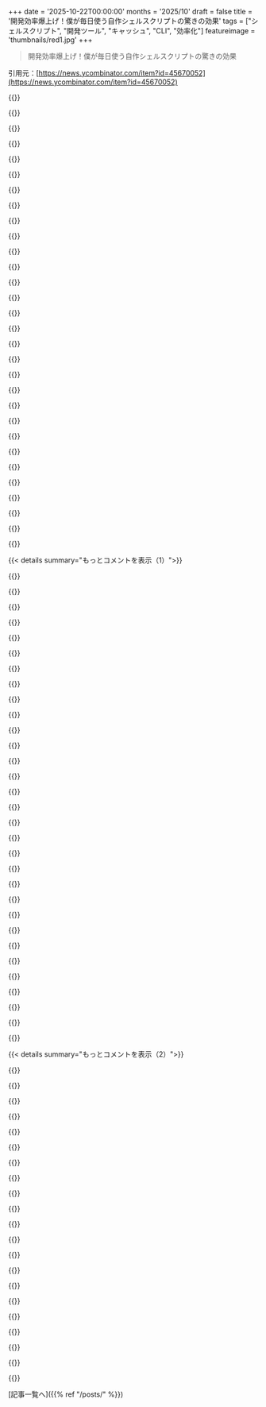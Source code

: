 +++
date = '2025-10-22T00:00:00'
months = '2025/10'
draft = false
title = '開発効率爆上げ！僕が毎日使う自作シェルスクリプトの驚きの効果'
tags = ["シェルスクリプト", "開発ツール", "キャッシュ", "CLI", "効率化"]
featureimage = 'thumbnails/red1.jpg'
+++

> 開発効率爆上げ！僕が毎日使う自作シェルスクリプトの驚きの効果

引用元：[https://news.ycombinator.com/item?id=45670052](https://news.ycombinator.com/item?id=45670052)




{{<matomeQuote body="memo(1) (https://github.com/aktau/dotfiles/blob/master/bin/memo) ってツールを知ってるかい？<br>これはコマンドの出力をメモ化して、シェルパイプラインの反復開発を爆速にしてくれるんだ。<br>一時ファイル使うよりずっと楽だし、冗長なRPCコールも防げるから、開発効率がマジで上がるぞ！<br>環境変数はハッシュ化されないから注意してね。" userName="aktau" createdAt="2025/10/23 09:12:00" color="#ff5733">}}




{{<matomeQuote body="up (https://github.com/akavel/up) ってツールはきっと気に入るはず！<br>curlの出力をupにパイプすると、ライブなプレイグラウンドでパイプラインの残りの部分を微調整できるんだ。<br>これは本当にすごいぞ！" userName="aabdelhafez" createdAt="2025/10/23 14:29:56" color="#ff33a1">}}




{{<matomeQuote body="up(1)はめちゃくちゃクールだね、俺のツールボックスに追加しようと思うよ。<br>up(1)とmemo(1)は似たような使い方だけど、俺はmemo(1)を使い続けると思うな。<br>パイプラインの途中のコマンドを編集することが多いんだけど、memo(1)の方がやりやすいんだ。<br>それに、upは余分なファイルを作るみたいだけど、memo(1)はそれを避けるのが目標だからね。" userName="aktau" createdAt="2025/10/23 14:45:05" color="#38d3d3">}}




{{<matomeQuote body="memo(1)にはね、自動圧縮機能も組み込んであるんだ！<br>zstdとかlz4とかを使って、保存する内容を自動で圧縮・解凍してくれるんだよ。<br>これでディスク容量もIOPSもすごく節約できるんだ。冗長性が高いから、約10倍も圧縮できることもあるんだぜ！" userName="aktau" createdAt="2025/10/23 12:24:06" color="#785bff">}}




{{<matomeQuote body="これ最高じゃん！俺もいつもcurlの結果をファイルに保存して、それをパイプしてたんだ。<br>これはマジで助かるよ。<br>ところで、LLMにbash履歴を食わせて、ワークフローの改善を提案してくれるような時代になったんじゃないかな？" userName="dotancohen" createdAt="2025/10/23 11:26:19" color="#ff33a1">}}




{{<matomeQuote body="そのアイデア、面白いね！簡単に試せそうだし、結果が聞きたいな。<br>LLMが俺たちのPC操作を20分くらい見て、ワークフロー改善やツールの提案をしてくれるってとこまで来てないかな？<br>何かを知りたいと思って聞くと、すごく役立つ答えが返ってくるから、きっとできると思うよ。" userName="edanm" createdAt="2025/10/24 12:28:41" color="#38d3d3">}}




{{<matomeQuote body="memo(1)じゃなくて、sedとかmkfifoを使っても似たようなことできるぜ。<br>例えば、`x=$(mktemp -u); test -p $x||mkfifo $x; zstd -19 ＜ $x ＞ tmpfile.zst & ＜long running command＞|sed w$x|＜rest of pipeline＞;`みたいな感じで出力を保存できる。<br>grepの代わりにsedで結果をstderrに送ったり、複数のファイルに保存したりもできるよ。" userName="1vuio0pswjnm7" createdAt="2025/10/23 23:30:09" color="">}}




{{<matomeQuote body="そのコマンドは、(1)ちょっと分かりにくいし、(2)実際にはメモ化した結果（tmpfile.zst）を使ってその後の実行を高速化してないんじゃない？<br>パイプラインの開発を高速化するために、どうやって使うのか、もっと具体的な例を教えてくれないかな？" userName="aktau" createdAt="2025/10/24 13:01:46" color="">}}




{{<matomeQuote body="もしテキストの入力形式と、どんな出力形式が欲しいか教えてくれたら、テキスト処理の方法を具体的に教えてあげられるよ。" userName="1vuio0pswjnm7" createdAt="2025/10/24 13:53:23" color="">}}




{{<matomeQuote body="Linuxを15年も使ってるけど、いつも新しいことを学んでるよ…" userName="gavinray" createdAt="2025/10/23 10:19:54" color="">}}




{{<matomeQuote body="だからまたここに戻ってきちゃうんだよね。これをどうやって覚えといて、tmpfilesに戻らないようにすればいいかな :)" userName="mlrtime" createdAt="2025/10/23 11:39:38" color="">}}




{{<matomeQuote body="Warp terminalを数年使ってるんだけど、最近AIが組み込まれたんだ。最初はイライラして無効にしたけど、AI Agentはオプションモード（Cmd-Iで切り替え）で、結局よく使うようになったよ。コマンドを覚えたりmanページを掘り下げたりする気力がないときに（「wifiインターフェースのIPアドレスを調べる」とか「ffmpegでこれあれする」とか）すごく便利。速いしエラーも自分で修正できるから、もう手放せないね。「コマンドを記憶するツール」が全く必要なくなったよ。" userName="divan" createdAt="2025/10/23 12:26:03" color="#ff5733">}}




{{<matomeQuote body="サブプロセスキャッシングにはbkt (https://github.com/dimo414/bkt) を使ってるよ。キャッシュの有効期限（TTL）を設定できるとか、いい機能があるんだ。記事のインパイプラインのmemoizationは良さそうだけど、bktがそれをサポートしてるかは分からないな。" userName="news_hacker" createdAt="2025/10/24 03:53:15" color="#38d3d3">}}




{{<matomeQuote body="bktは知らなかったよ。リンクありがとう！memoにすごく似てるけど、より機能が豊富だね。明示的なTTLとか、作業ディレクトリをキャッシュキーのコンテキストに含められるとか。でも僕の視点からすると欠点もあるみたい。Rust製だからコンパイルが必要だし（memoはbash/zshスクリプトでそのまま動く）、READMEやソースコードには透過的な圧縮については言及がないね。https://github.com/dimo414/bkt/issues/62でスワップ可能なバックエンドに触れてるけど、ファイルシステムじゃなくてデータベースを使うのは僕にはプラスじゃないな。僕は一般的なツールで状態を簡単に調査できる方が好きだから。ギガバイト級のデータを出力するコマンドをmemoにすることがよくあるんだけど、それは通常、非常に圧縮可能だし、透過的な圧縮があれば解決する。ZFSみたいなファイルシステムレベルの機能で避けられるという意見もあるけど、クロスFSでそれを検出する方法は分からないな。bktの作者も参加できるようにhttps://github.com/dimo414/bkt/discussions/63を開いたよ。" userName="aktau" createdAt="2025/10/24 13:10:21" color="#38d3d3">}}




{{<matomeQuote body="コストが高いからAPIコールをキャッシュして、何ヶ月も後にbashのサジェストでそのキャッシュデータを使っちゃったよ :(" userName="Perepiska" createdAt="2025/10/23 12:27:42" color="">}}




{{<matomeQuote body="memo(1)のデフォルトの保存場所は/tmp/memo/${USER}だよ。ほとんどのディストリビューションでは、自動で定期的にクリーンアップされるか、再起動時に削除される。それとは別に、呼び出しには*memo*って入ってるから、ユーザーはそれがmemoizeする可能性があるってわかるはず。memo(1)は一般的に遅いコマンドに使うものだよ。遅い部分があるコマンドを再実行して、予期せずミリ秒で返ってきたら、なんかおかしいって気づくべきだよね。実際、これで困ったことは一度もないし、このハックされたコマンドを何年も使ってるよ。" userName="aktau" createdAt="2025/10/23 14:14:52" color="#ff5c5c">}}




{{<matomeQuote body="例を見てもmemoに名前を付ける方法がないみたいなんだけど、後でどうやって参照するの？あと、これってパイプでやり取りできるシェルスクリプトを自動で書く方法みたいだよね。だから、みんなを驚かせないシェルスクリプトを使うんじゃなくて、なぜこれを使うの？これは予期せぬ動作をするかもしれないのに。" userName="naikrovek" createdAt="2025/10/23 16:21:44" color="#785bff">}}




{{<matomeQuote body="memoの名前はその後ろに来るコマンドそのものだよ！<br>$ memo my-complex-command --some-flag my-positional-arg-1<br>この呼び出しでは、「my-complex-command --some-flag my-positional-arg-1」のハッシュ（sha512）が取られて、それが/tmp/memo/${USER}/{sha512hash}.zstに保存されるんだ（zstdがインストールされていればね。なければ他の圧縮拡張子だよ）。" userName="aktau" createdAt="2025/10/23 21:02:50" color="#ff5733">}}




{{<matomeQuote body="マジこれ最高じゃん！シェアしてくれてありがとう！" userName="sgarland" createdAt="2025/10/23 13:17:01" color="">}}




{{<matomeQuote body="＞`curl ... | jq . | awk ’...’`ってあるけどさ、`jq`って`awk`と同じくらい（それ以上）パワフルだよ。直接`jq`を使えば`awk`は飛ばせるって知ってた？まあ、昔からの習慣ってなかなか変えられないし、関数型プログラミング言語の学習も簡単じゃないのはわかるけどね。" userName="cryptonector" createdAt="2025/10/23 15:46:24" color="#ff5733">}}




{{<matomeQuote body="うん、知ってる。違う例出すべきだったね。でも現実的でもあるんだ。単発の作業ではこんなショートカット使うこともあるし。awkはよく知ってるし、`jq .`でJSONが整形されるのは知ってる。ちゃんとした`jq`の式も作れるけど、この組み合わせの方が早く終わるんだよね。同じく`awk ’...’ | grep | ...`ってやることも。`awk`の最初に条件追加しに戻るのが面倒だからさ。スクリプトに保存するなら整理するけど。正直、`jq`に関しては最近はLLMに聞いて、その答えを叩き台にするだろうな。`jq`の言語を覚えるほど使ってないんだ。" userName="aktau" createdAt="2025/10/23 21:09:22" color="">}}




{{<matomeQuote body="＞`trash a.txt b.png`ってやつ、ファイル順にゴミ箱に入れるから、ファイルごとに音が鳴るしFinderで`⌘Z`しても最後のしか戻せないよ。macOS標準の`trash`コマンド使うといい。Finder使わないから音なし`⌘Z`なしだけど、速いし“元に戻す”はできる。＞`jsonformat`で`jq`じゃなくて`node`を優先する理由は何？`jq`の方がコード少ないしmacOSにはプリインストールされてるし。＞`uuid`でv4 UUID作るなら、macOSとかLinuxにある`uuidgen`を使わないのはなぜ？<br>https://www.man7.org/linux/man-pages/man1/uuidgen.1.html" userName="latexr" createdAt="2025/10/22 19:05:55" color="#ff33a1">}}




{{<matomeQuote body="俺は著者じゃないけど、たぶん彼はその存在を知らなかったんじゃないかな。自分の設定とか知識を共有する最高の点は、誰かが必ず自分の盲点に光を当ててくれるってことだよね。" userName="tester457" createdAt="2025/10/22 20:28:42" color="">}}




{{<matomeQuote body="もっと抽象的に言えば、何かインターネットに投稿したら、人はいつも君がどう間違ってるかを詳しく説明するだろうね。時にはそれが役に立つこともあるけど。" userName="_kb" createdAt="2025/10/22 23:25:17" color="">}}




{{<matomeQuote body="それは特にHNで顕著だよね。他のフォーラムでもそういうのはあるけど、HNだとほぼ全てのコメント欄が、75%（適当な数字だけど）くらい投稿記事の欠点を指摘してるように見えるよ。" userName="byryan" createdAt="2025/10/23 00:34:46" color="">}}




{{<matomeQuote body="普段、理屈っぽい奴は嫌いなんだけど、HNの奴らはまだマシだと気づいたんだ。なぜなら、自分の主張を事実（できれば引用）で裏付ける必要があるってわかってるからね。HNの理屈っぽい会話からは、他のフォーラムやSNSより何かを学べる可能性が高いと感じるよ。他のプラットフォームではスルーしちゃうけど、HNではオタクの戦いの勝敗だけでなく、途中で何か一つでも学べるかもって好奇心が湧くんだ。コメント欄への関わり方に影響があったのが気に入ってる。" userName="gaudystead" createdAt="2025/10/23 01:29:11" color="#45d325">}}




{{<matomeQuote body="そして最悪なコメントはフラグが立てられたり、消されたりするから、ほとんどの人は少し経てばスキップするよね。最近もそうなると思ったよ。<br>https://news.ycombinator.com/item?id=45649771" userName="password4321" createdAt="2025/10/23 01:53:42" color="">}}




{{<matomeQuote body="`trash`の代わりに、`rm`を再実装（ある程度の時間が経つかリソース使用量に応じて初めて本当に削除するとか、本当に削除したいならシュレッドするとか）するか、`zfs`を使う方がずっと理にかなってるよ。" userName="YouAreWRONGtoo" createdAt="2025/10/22 22:14:33" color="">}}




{{<matomeQuote body="こんなことのために`rm`を再実装したい状況なんて、ちょっと思いつかないな。" userName="orhmeh09" createdAt="2025/10/22 23:17:08" color="">}}




{{<matomeQuote body="HNのフラグ機能って荒っぽいけど、投稿にはかなり役立つよ。俺が読む「dead」な投稿は、ほとんどガイドライン違反してるのばっかりだし。でも、いい記事が埋もれるからストーリーにフラグを立てるのは好きじゃないな。とはいえ、HNは平和で繊細な議論には向いてないし、結局炎上して埋もれるから、どっちでもいいか。全体的にはまあまあ良いと思うけど、繊細さに欠けるのは確かだね。" userName="kergonath" createdAt="2025/10/23 11:47:26" color="">}}




{{< details summary="もっとコメントを表示（1）">}}

{{<matomeQuote body="自作スクリプトより、ネイティブ機能の方が良い例を挙げるね。`vim`で範囲選択してから`:’＜,’＞!markdownquote`ってやるより、`ctrl-v`で最初の列を選んで`”i＞ ”`、それから`escape`。選択後4キーだよ、20キーじゃなくて。<br>`u+ 2025`で`ñ`が出るってあるけど、`unicode`は広く使えて、良いデフォルト検索もオプションも多いんだ。<br>ちなみに、なんで`”2025”`が`”ñ”`にマッチしたんだろ？<br>`catbin foo`ってのは基本的に`cat ”$(which foo)”`だよね。作者が`zsh`を使ってるなら、`cat =foo`の方が短くて強力だよ。長いコマンドでも`zsh`が`=`の後に賢く補完してくれるから、エラーも少ないしね。俺も`file =firefox`とか`vim =myscript.sh`みたいによく使うよ。" userName="idoubtit" createdAt="2025/10/23 00:29:07" color="#ff5733">}}




{{<matomeQuote body="俺は、批評が愛おしいと思うよ。理由は2つ。<br>1. 批判が的を得てて、何か学べる。<br>2. コメントしてる人が何も分かってなくて、それが面白い。<br>その中間ってのは、ほとんどないね。" userName="bdangubic" createdAt="2025/10/23 00:43:11" color="">}}




{{<matomeQuote body="https://news.ycombinator.com/newsguidelines.html<br>優しくして、皮肉を言わないで。好奇心を持って話して、尋問しないで。攻撃的な言葉は編集で削除して。<br>無害な発言をした相手に失礼な態度をとる代わりに、優しく、君が主張する状況を説明するのに言葉を使えたはずだ。もしかしたら、彼らはChatGPTに聞いたけど、その答えに納得できなかったのかもしれないしね。ちなみに、君の攻撃がどう意味をなすのか、俺には理解できない。むしろ、ChatGPTが必要なことこそ想像力の欠如を示すものだよ。" userName="latexr" createdAt="2025/10/23 08:58:39" color="#ff5733">}}




{{<matomeQuote body="俺は`showdead`をオンにしてるけど、俺が見たフラグ付きの投稿は、ほぼ全部がそれに値すると思うよ。`”値しない”`って時でも、その人は何の理由もなく過度に攻撃的なトーンだったしね。要するに、間違った意見を持ってるだけでフラグが立った人なんて見たことない。物議を醸す意見でさえ、よっぽど危険だったり常軌を逸してない限り、フラグは付かないものだよ。" userName="MyOutfitIsVague" createdAt="2025/10/23 14:29:17" color="">}}




{{<matomeQuote body="うん、特に気にしてないけど、他のフォーラムと比べるとHNの面白いところだよね。" userName="byryan" createdAt="2025/10/23 00:58:25" color="">}}




{{<matomeQuote body="`applescript`を実行して、Finderに一括でファイルを削除させることはできると思うよ。理論的には、`applescript`をシェルスクリプト内で直接構築・実行することも可能だろうね。シェルから呼び出す際に、ファイルリストを引数として受け取って削除する`applescript`ファイルを書く方が簡単（でもまだ楽じゃないけど）だろうな。" userName="gcanyon" createdAt="2025/10/23 05:20:11" color="#ff5733">}}




{{<matomeQuote body="macOSでゴミ箱使うなら、https://github.com/ali-rantakari/trash がオススメだぜ。ちゃんと動くし、超使える！LinuxやBSDでも似たようなツールを長年使ってるんだけど、今FreeBSDデスクトップがないから確認できないんだよな。" userName="frumplestlatz" createdAt="2025/10/22 22:02:19" color="#ff33a1">}}




{{<matomeQuote body="`trash`ってツール、知れてよかった、サンキュー！今までFinderアプリに”{%s}をゴミ箱へ移動”って命令してたんだよな。この%sは”POSIX file ＜path-to-file＞”のコンマ区切りリストだぜ。" userName="mmmm2" createdAt="2025/10/22 21:17:49" color="">}}




{{<matomeQuote body="＞`unicode`は広く利用可能<br>俺のmacOSやUbuntuには、デフォルトでインストールされてないぜ。" userName="oneeyedpigeon" createdAt="2025/10/23 09:40:20" color="">}}




{{<matomeQuote body="想像してみてよ、お前のコメントがフラグ付けされたらさ。すごく価値あるもんだったとして、議論に何か重要なものが欠けるのか？まさかな！でもどう感じる？そこまで穏やかじゃない、”不快”じゃない意見持ってるからって、なんでフラグ付けするんだよ？みんなに低評価させればいいじゃんか！" userName="imcritic" createdAt="2025/10/24 10:12:03" color="">}}




{{<matomeQuote body="Pythonもデフォルトでキレイに整形出力してくれるぜ:<br>    $ echo ’{ ”hello”: ”world” }’ | python3 -m json.tool<br>    {<br>        ”hello”: ”world”<br>    }" userName="rbonvall" createdAt="2025/10/22 20:27:58" color="#45d325">}}




{{<matomeQuote body="その通り！macOSにJQやuuidgenツールが搭載されてるなんて知らなかったぜ。超クール！" userName="gigatexal" createdAt="2025/10/22 22:08:16" color="">}}




{{<matomeQuote body="これは偶然にもCunningham’s Lawとして成文化されてるぜ。https://meta.wikimedia.org/wiki/Cunningham%27s_Law<br>…そして直接的ではないけど（Wikipedia記事でも参照されてるが）…https://xkcd.com/386/" userName="inanutshellus" createdAt="2025/10/23 01:05:41" color="#ff5733">}}




{{<matomeQuote body="君は正しいけど、<br>  $ unicode<br>  Command ’unicode’ not found, but can be installed with:<br>  sudo apt install unicode<br>って出て、実際インストールできたんだ。だから本当に利用可能だったんだよ。これはDebian 11の話ね。" userName="pmontra" createdAt="2025/10/23 13:49:17" color="#785bff">}}




{{<matomeQuote body="`rm`や`trash`の代替として`rip`を推しておくぜ:https://github.com/nivekuil/rip" userName="Grimburger" createdAt="2025/10/22 21:35:42" color="#45d325">}}




{{<matomeQuote body="jqじゃなくてnodeを優先する意味ある？PowerShellなら`echo ’{”foo”: ”bar”}’ | ConvertFrom-Json | ConvertTo-Json`ってやればJSON処理できるのに。関数としてならもっと使えるよ。" userName="shortrounddev2" createdAt="2025/10/22 20:51:44" color="">}}




{{<matomeQuote body="あるあるだよね。DIYや「ハック」のショート動画を見てると、必ず「それは違う」「もっと良い方法がある」っていうコメントがいっぱいあるのが面白いんだ。動画と同じくらい楽しめるよ。" userName="mlrtime" createdAt="2025/10/23 11:45:46" color="">}}




{{<matomeQuote body="それはサンプリングバイアスだよ。記事を読んだ全員の意見じゃなくて、わざわざコメントした人の意見しか見てないからね。同意する人はだいたい高評価だけ押すし、褒めるためにコメントする人はほとんどいないから、批判的なコメントが多くなるんだ。" userName="Mawr" createdAt="2025/10/23 23:29:28" color="">}}




{{<matomeQuote body="HNで他開発者の働き方を知りたいし、そこから自分の仕事を改善したいんだ。最初は不要だと思っても「珍しいタスクが安価になると、新しいワークフローの基礎になる」効果（誘発需要に似てるね）があるから、ほとんど試してみるよ！記事のスタイルもすごく良いね。著者が各スクリプトの使用頻度を書いてくれてるのが超助かる。これで、どのスクリプトが効果的か事前にわかるからね。ちなみに、俺はブラウザのdev toolsでJavaScriptを使って文字列を小文字にしたりしてるよ :)" userName="soiltype" createdAt="2025/10/22 17:59:56" color="#45d325">}}




{{<matomeQuote body="著者のやり方と俺のやり方で、費用対効果の分析を見てみたいな。著者がスクリプトを作るのにかかった時間、使い方を覚えたり、構文を忘れた時に調べたりする時間、それにシステムを変えるたびに移行にかかる時間なんかも含めてさ。" userName="chipsrafferty" createdAt="2025/10/22 18:42:05" color="#785bff">}}




{{<matomeQuote body="なんでそんなことが気になるの？これ全部やる目的は、長い目で見ればもっと効率的になるためでしょ。もちろん初期設定のコストや学習曲線はあるけど、それが終われば開発環境にかなり効率的だと感じるはずだよ。学習に時間かかるからって、努力する価値がないみたいに言ってるように聞こえるけど？俺は学習にそんなに時間はかからないと思うんだ。もちろん人それぞれだけどね。君の意見は問題じゃないように思えるな。" userName="te_cima" createdAt="2025/10/22 19:00:13" color="">}}




{{<matomeQuote body="自作スクリプトをいじるのに、結局、節約できる時間より多くの時間を無駄にする可能性が高いから面白いんだよ。<br>https://xkcd.com/1205/<br>例えば、ブログ記事にあった「月に一回やる5秒のタスク」のスクリプト。著者がそのスクリプトを書いたりメンテしたりするのに5分以上かけてないことを願うね。そうじゃなきゃ、長い目で見たら時間を無駄にしてるだけだからさ。" userName="akersten" createdAt="2025/10/22 19:04:07" color="#ff5c5c">}}




{{<matomeQuote body="このbashショートカット、俺はすごく重宝してるよ。<br>https://raw.githubusercontent.com/fliptheweb/bash-shortcuts-..." userName="fragmede" createdAt="2025/10/22 21:20:33" color="">}}




{{<matomeQuote body="＞ 構文を忘れた時に参照する<br>もしそうする必要があるなら、そのスクリプトは改善が必要だよ。常に`--help`オプションを追加して、何をするスクリプトで、どんな引数を取るのか説明するべきだね。" userName="latexr" createdAt="2025/10/23 08:26:20" color="#ff5c5c">}}




{{<matomeQuote body="Python使うならargparseがめっちゃ便利だから試してみて。コマンドライン処理を分離できるし、--helpページも自動で出してくれるんだぜ。https://docs.python.org/3/library/argparse.html" userName="tom_" createdAt="2025/10/23 12:14:27" color="#ff5c5c">}}




{{<matomeQuote body="そのxkcdには同意できないな。時間って全部が平等じゃないだろ？緊急時には後で効率化するために今時間を使う価値があるんだよ。それに、どれくらい頻繁に使うかなんてわかんないじゃん。" userName="janalsncm" createdAt="2025/10/23 03:47:29" color="">}}




{{<matomeQuote body="xkcdはアジェンダを押し付けてるわけじゃなくて、時間と効率の関係をただ事実として提示してるだけだろ。" userName="normie3000" createdAt="2025/10/23 08:09:14" color="">}}




{{<matomeQuote body="たとえ時間がかかっても、イライラが減るならそれもメリットだろ。それに、スクリプトを公開すれば他の人も使えるし、初期コストなしで時間を節約できる。共有することで、さらにみんなが自分のスクリプトを共有するきっかけにもなるんだぜ。" userName="duskdozer" createdAt="2025/10/23 01:11:08" color="#ff5733">}}




{{<matomeQuote body="ハッカーカンファレンスでツールやスクリプト、裏技を共有するのって最高だったよな。トレーディングカード交換みたいで、今でもそれが一番恋しいんだ。" userName="klaussilveira" createdAt="2025/10/23 12:19:21" color="">}}




{{<matomeQuote body="Pythonは好きじゃないけど、argparseは確かにすごく良いツールだよ。RubyのOptionParser¹はイマイチだと思ってた。SwiftにはApple公式のArgument Parser²っていうかなり高機能なやつがあるし。シェルスクリプトには、俺が長年使い回してるパターンがあるんだ。<br>¹ https://github.com/ruby/optparse<br>² https://github.com/apple/swift-argument-parser" userName="latexr" createdAt="2025/10/23 12:55:25" color="#ff5733">}}

{{</details>}}




{{< details summary="もっとコメントを表示（2）">}}

{{<matomeQuote body="こういう議論でよく忘れられがちなのが、経験の獲得だよね。「無駄にした」と思った時間も、実は将来もっと複雑なタスクを速く書けるようになるための経験として蓄積されて、後々時間節約につながるんだよ。" userName="latexr" createdAt="2025/10/23 08:32:22" color="#ff5733">}}




{{<matomeQuote body="俺もこの手の話は大好きなんだけど、これまで色んな環境で、こういう高レベルなニッチツール（自分のdot filesも含めて）が使えなかったり、ツール自体が廃れてしまったりして、結局基本的なコマンドやビルトインを思い出すのに苦労することが多かったんだ。だから、最近はそういうツールの採用にはかなり慎重になってるよ。" userName="freedomben" createdAt="2025/10/23 18:18:57" color="">}}




{{<matomeQuote body="`set editing-mode vi`とか`info readline`について教えてやるなよ。彼がせっかく頑張ってシェルスクリプト作ってるのに、既存機能でできるって言ったらやる気なくすだろ？ま、でも知ってた方が便利なのは間違いないけどね。" userName="kevinrineer" createdAt="2025/10/23 20:17:07" color="">}}




{{<matomeQuote body="俺の経験だと、自作スクリプトは“多分”じゃなくて“ほぼ確実に”問題が起きるからやめたんだ。<br>新しいシステムへの設定、クロスプラットフォームじゃない、他人のPCじゃ使えない、突然壊れる、存在を忘れる...<br>これらのイライラがメリットを上回るんだよ。最初は良いんだけど、結局使わなくなるんだ。" userName="chipsrafferty" createdAt="2025/10/24 03:24:25" color="#785bff">}}




{{<matomeQuote body="XKCDの漫画“Is It Worth the Time?”の話だけどさ。<br>例えば、半年ごとに30分かかるタスクを5年間やると5時間分の“労働”時間になる。だから、自動化に5時間以上かかるならやらない方が良いって解釈されがちだよね。<br>でも、それがアプリのダウンタイム5時間だったら、もっと時間かけてでも自動化する価値はあるだろ？" userName="janalsncm" createdAt="2025/10/23 20:32:22" color="#45d325">}}




{{<matomeQuote body="アイデアを得るために色々試すことってあるじゃん。<br>今回みたいなちょっとした問題を解決する中で、別の状況でも役立つような技術を学べるんだよ。時間短縮だけが全てじゃないってこと。" userName="skydhash" createdAt="2025/10/22 23:01:11" color="">}}




{{<matomeQuote body="“新しいシステムに毎回全部設定し直さないといけない”って言うけどさ。<br>それって、まさにスクリプトで自動化できることなんじゃね？（笑）<br>自分で言ってることとやってることが矛盾してない？" userName="yellowapple" createdAt="2025/10/24 19:09:11" color="">}}




{{<matomeQuote body="時間節約だけが自動化の唯一の要素じゃないんだよ。<br>俺は時間を大幅に節約するためじゃなくて、エラーが起きやすいプロセスをコード化して、ヒューマンエラーのリスクを減らすために自動化することもあるね。<br>その方が、節約できる時間以上に価値があるんだ。" userName="yellowapple" createdAt="2025/10/24 19:42:31" color="#38d3d3">}}




{{<matomeQuote body="最近はAIのおかげで、スクリプトをめっちゃ早く作れるようになったよね。<br>作成にかかる時間をかなり減らせるんだ。<br>プロンプトを考えたりテストしたりする時間はまだ必要だけど、それでも効率は全然違うよ。AIってすごい！" userName="kelvinjps10" createdAt="2025/10/22 19:38:01" color="#ff33a1">}}




{{<matomeQuote body="自動化って時間管理より、むしろ「正気を保つ」ためのものだったりするんだよね。<br>俺、会社のWebページからファイルダウンロードするsystemdサービス作ったことあるんだけど、手動でクリックするよりスクリプト書く方が時間かかったかも。<br>でも、クリック作業がマジでウザかったから、作った甲斐はあったよ。" userName="karczex" createdAt="2025/10/22 21:21:22" color="#ff5733">}}




{{<matomeQuote body="自動化のメリットを本当に理解するには、新しいことを試すオープンな心が必要なんだよ。<br>でも、多くの人がそれに抵抗してるみたいだね。<br>まあ、俺にとっては、試すたびに脳の新しいつながりができるってことで、いいんだけどさ。" userName="dbalatero" createdAt="2025/10/23 15:34:27" color="">}}




{{<matomeQuote body="“お前らにはわかんねぇんだよ！<br>俺は常に自分のアップタイムを最適化しなきゃいけないんだ！<br>科学がそうしろと叫んでる！TIMEMAXXINGだ！<br>自由に探求したりブレインストーミングなんてできない。XKCD 1205に従わないとだめなんだ。俺は全ての活動を時間最適化ピボットテーブルで評価しなきゃいけないんだ！”" userName="r4tionalistmind" createdAt="2025/10/23 09:46:17" color="#ff5c5c">}}




{{<matomeQuote body="自作スクリプトを年に数回しか使わないなら、生涯で150回くらいしか使わないかもな。1回1分節約できても、作成に5時間、維持に5時間かかったら、それって本当に得なの？割に合わないこともあるんじゃない？" userName="chipsrafferty" createdAt="2025/10/24 03:22:10" color="#38d3d3">}}




{{<matomeQuote body="時間の質って色々なんだよね。後で忙しい時に集中力を途切れさせたくないから、スクリプトやvim configの調整には、かけた時間以上のリターンがなくても喜んで時間を使うよ。邪魔されないって大事じゃん？" userName="taejavu" createdAt="2025/10/22 21:55:04" color="#45d325">}}




{{<matomeQuote body="他のargparseポートについてだけど、Typescriptで動くhttps://github.com/nodeca/argparseも良いよ。更新止まってるけど問題ないしね。Modern C++向けのhttps://github.com/p-ranav/argparseは分かりやすいけどデバッグがちょっと面倒かな。argparseのポートは、コマンドラインのUXが一貫するし、`--help`ページがちゃんと作れるのが良いところだね。" userName="tom_" createdAt="2025/10/24 21:46:07" color="">}}




{{<matomeQuote body="開発者のライフサイクルって変だよな。新人の頃は普通のシェル環境。数年経つとOPみたいにスクリプトやエイリアスをたくさん書いて.bashrcも長くなる。でも15年のベテランになると、今は普通のシェルで余計なものはいらないな。もっと複雑ならPythonかGoで書くよ。" userName="oceanplexian" createdAt="2025/10/22 18:11:33" color="#38d3d3">}}




{{<matomeQuote body="これは悟りの境地ってより、怠惰から来てる可能性の方が高いと思うな（僕もそう、怠惰だから）。カスタマイズにハマる同僚を見てると、Atuinとかfzfとか、いつも面白いツールを教えてもらえるけどね。" userName="chis" createdAt="2025/10/22 19:37:05" color="#45d325">}}




{{<matomeQuote body="僕も似たようなサイクルだった。シンプルに戻ったのは怠惰じゃなくて、いろんなシステムで作業するようになって、全部にカスタム設定をするのが面倒だったからだよ。一時的なコンテナとかね。だから、凝った設定とデフォルトを使い分けるより、デフォルトで効率的にやることに慣れたんだ。" userName="heyitsguay" createdAt="2025/10/22 20:07:55" color="#ff5c5c">}}




{{<matomeQuote body="SSH接続したサーバーにdotfilesは結構簡単に適用できるよ。どんなワークフローかわからないけど、zsh4humansみたいなフレームワークにはそれがあるし、sshrcみたいなツールも使える。SSH接続時に同期を自動化すればOK。コンテナにSSHする時も同じだよ。" userName="nijaru" createdAt="2025/10/22 20:31:31" color="">}}




{{<matomeQuote body="他人の環境で働いたことないの？クライアントマシンやプロダクションサーバーに「dotfilesを適用する」なんてしたら、マジでやばいことになるよ。コンテナも同じ、変なdotfilesなんか入れるな。コンテナの肝は予測可能であることだろ。" userName="theshrike79" createdAt="2025/10/22 20:44:12" color="#ff5c5c">}}

{{</details>}}



[記事一覧へ]({{% ref "/posts/" %}})
